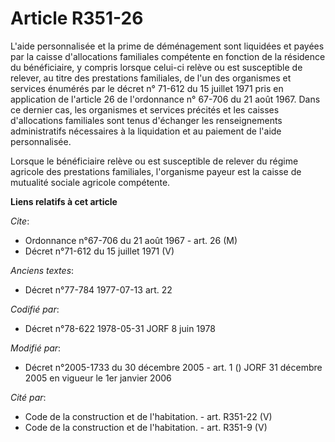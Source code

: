 # Article R351-26

L'aide personnalisée et la prime de déménagement sont liquidées et payées par la caisse d'allocations familiales compétente
en fonction de la résidence du bénéficiaire, y compris lorsque celui-ci relève ou est susceptible de relever, au titre des
prestations familiales, de l'un des organismes et services énumérés par le décret n° 71-612 du 15 juillet 1971 pris en
application de l'article 26 de l'ordonnance n° 67-706 du 21 août 1967. Dans ce dernier cas, les organismes et services
précités et les caisses d'allocations familiales sont tenus d'échanger les renseignements administratifs nécessaires à la
liquidation et au paiement de l'aide personnalisée.

Lorsque le bénéficiaire relève ou est susceptible de relever du régime agricole des prestations familiales, l'organisme
payeur est la caisse de mutualité sociale agricole compétente.

**Liens relatifs à cet article**

_Cite_:

  - Ordonnance n°67-706 du 21 août 1967 - art. 26 (M)
  - Décret n°71-612 du 15 juillet 1971 (V)

_Anciens textes_:

  - Décret n°77-784 1977-07-13 art. 22

_Codifié par_:

  - Décret n°78-622 1978-05-31 JORF 8 juin 1978

_Modifié par_:

  - Décret n°2005-1733 du 30 décembre 2005 - art. 1 () JORF 31 décembre 2005 en vigueur le 1er janvier 2006

_Cité par_:

  - Code de la construction et de l'habitation. - art. R351-22 (V)
  - Code de la construction et de l'habitation. - art. R351-9 (V)
